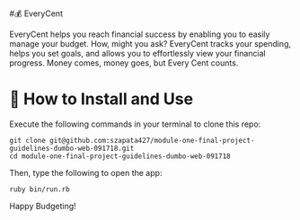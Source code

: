 
#💰 EveryCent 

EveryCent helps you reach financial success by enabling you to easily manage your budget. How, might you ask? EveryCent tracks your spending, helps you set goals, and allows you to effortlessly view your financial progress. Money comes, money goes, but Every Cent counts. 

# 👀 How to Install and Use 

Execute the following commands in your terminal to clone this repo:
```
git clone git@github.com:szapata427/module-one-final-project-guidelines-dumbo-web-091718.git 
cd module-one-final-project-guidelines-dumbo-web-091718
```
Then, type the following to open the app:
```
ruby bin/run.rb
```

Happy Budgeting!

